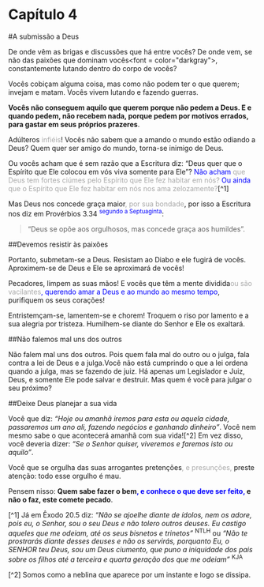 # Capítulo 4

#A submissão a Deus

De onde vêm as brigas e discussões que há entre vocês? De onde vem, se não das paixões que dominam vocês<font = color="darkgray">, constantemente lutando dentro do corpo de vocês</font>?

Vocês cobiçam alguma coisa, mas como não podem ter o que querem; invejam e matam. Vocês vivem lutando e fazendo guerras.

**Vocês não conseguem aquilo que querem porque não pedem a Deus. E e quando pedem, não recebem nada, porque pedem por motivos errados, para gastar em seus próprios prazeres**.

Adúlteros <font color="darkgray">infiéis</font>! Vocês não sabem que a amando o mundo estão odiando a Deus? Quem quer ser amigo do mundo, torna-se inimigo de Deus.

Ou vocês acham que é sem razão que a Escritura diz: “Deus quer que o Espírito que Ele colocou em vós viva somente para Ele”? <font color="blue">Não acham</font> <font color="darkgray">que Deus tem fortes ciúmes pelo Espírito que Ele fez habitar em nós?</font> <font color="blue">Ou ainda</font> <font color="darkgray">que o Espírito que Ele fez habitar em nós nos ama zelozamente?</font>[^1]

Mas Deus nos concede graça maior<font color="darkgray">, por sua bondade</font>, por isso a Escritura nos diz em Provérbios 3.34 <sup><font color="blue">segundo a Septuaginta</font></sup>:

> “Deus se opõe aos orgulhosos, mas concede graça aos humildes”.

##Devemos resistir às paixões

Portanto, submetam-se a Deus. Resistam ao Diabo e ele fugirá de vocês. Aproximem-se de Deus e Ele se aproximará de vocês!

Pecadores, limpem as suas mãos! E vocês que têm a mente dividida<font color="darkgray">ou são vacilantes</font><font color="blue">, querendo amar a Deus e ao mundo ao mesmo tempo</font>, purifiquem os seus corações!

Entristemçam-se, lamentem-se e chorem! Troquem o riso por lamento e a sua alegria por tristeza. Humilhem-se diante do Senhor e Ele os exaltará.

##Não falemos mal uns dos outros

Não falem mal uns dos outros. Pois quem fala mal do outro ou o julga, fala contra a lei de Deus e a julga.Você não está cumprindo o que a lei ordena quando a julga, mas se fazendo de juiz. Há apenas um Legislador e Juiz, Deus, e somente Ele pode salvar e destruir. Mas quem é você para julgar o seu próximo?

##Deixe Deus planejar a sua vida

Você que diz: *“Hoje ou amanhã iremos para esta ou aquela cidade, passaremos um ano ali, fazendo negócios e ganhando dinheiro”*. Você nem mesmo sabe o que acontecerá amanhã com sua vida![^2] Em vez disso, você deveria dizer: *“Se o Senhor quiser, viveremos e faremos isto ou aquilo”*.

Você que se orgulha das suas arrogantes pretenções<font color="darkgray">, e presunções,</font> preste atenção: todo esse orgulho é mau.

Pensem nisso: **Quem sabe fazer o bem<font color="blue">, e conhece o que deve ser feito,</font> e não o faz, este comete pecado**.

[^1] Já em Êxodo 20.5 diz: <cite>“Não se ajoelhe diante de ídolos, nem os adore, pois eu, o Senhor, sou o seu Deus e não tolero outros deuses. Eu castigo aqueles que me odeiam, até os seus bisnetos e trinetos”</cite> <sup>NTLH</sup> ou <cite>“Não te prostrarás diante desses deuses e não os servirás, porquanto Eu, o SENHOR teu Deus, sou um Deus ciumento, que puno a iniquidade dos pais sobre os filhos até a terceira e quarta geração dos que me odeiam”</cite> <sup>KJA</sup>

[^2] Somos como a neblina que aparece por um instante e logo se dissipa.